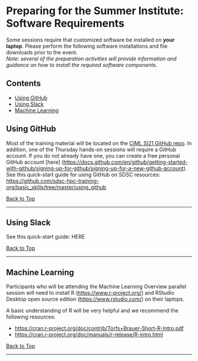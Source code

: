 # Preparing for the Summer Institute: Software Requirements
Some sessions require that customized software be installed on **your laptop**. Please perform the following software installations and file downloads prior to the event. <br/> *Note: several of the preparation activities will provide information and guidance on how to install the required software components.*

## Contents <a name="top"></a>

 * [Using GitHub](#github)
 * [Using Slack](#slack)
 * [Machine Learning](#mach-learn)


## Using GitHub<a name="github"></a>

Most of the training material will be located on the [CIML SI21 GitHub repo](https://github.com/ciml-org/ciml-summer-institute-2021). In addition, one of the Thursday hands-on sessions will require a GitHub account. If you do not already have one, you can create a free personal GitHub account [here] (https://docs.github.com/en/github/getting-started-with-github/signing-up-for-github/signing-up-for-a-new-github-account).   
See this quick-start guide for using GitHub on SDSC resources: https://github.com/sdsc-hpc-training-org/basic_skills/tree/master/using_github

[Back to Top](#top)
<hr>

## Using Slack<a name="slack"></a>

See this quick-start guide: HERE


[Back to Top](#top)
<hr>

## Machine Learning  <a name="mach-learn"></a>

Participants who will be attending the Machine Learning Overview parallel session will need to install R (https://www.r-project.org/) and RStudio Desktop open source edition (https://www.rstudio.com/) on their laptops. 

A basic understanding of R will be very helpful and we recommend the following resources:

* https://cran.r-project.org/doc/contrib/Torfs+Brauer-Short-R-Intro.pdf
* https://cran.r-project.org/doc/manuals/r-release/R-intro.html

[Back to Top](#top)
<hr>

